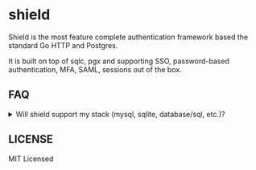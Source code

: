 # shield

Shield is the most feature complete authentication framework based the standard Go HTTP and Postgres.

It is built on top of sqlc, pgx and supporting SSO, password-based authentication, MFA, SAML, sessions out of the box.

## FAQ

<details>
<summary>Will shield support my stack (mysql, sqlite, database/sql, etc.)?</summary>

No, not at the moment. There is no intention to adapt this framework for other stacks in the near future. As focusing on a specific technology stack it helps to iterate faster and delivery more stable features.

Later, however, support for additional stacks can be added.

</details>

## LICENSE

MIT Licensed
